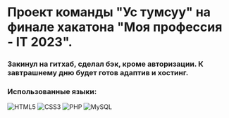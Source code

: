# Проект команды "Ус тумсуу" на финале хакатона "Моя профессия - IT 2023".
### Закинул на гитхаб, сделал бэк, кроме авторизации. К завтрашнему дню будет готов адаптив и хостинг.
### Использованные языки:
![HTML5](https://img.shields.io/badge/html5-%23E34F26.svg?style=for-the-badge&logo=html5&logoColor=white) ![CSS3](https://img.shields.io/badge/css3-%231572B6.svg?style=for-the-badge&logo=css3&logoColor=white) ![PHP](https://img.shields.io/badge/php-%23777BB4.svg?style=for-the-badge&logo=php&logoColor=white) ![MySQL](https://img.shields.io/badge/mysql-%2300f.svg?style=for-the-badge&logo=mysql&logoColor=white)
